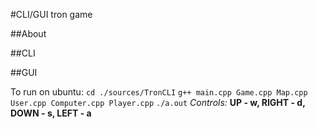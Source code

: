 #CLI/GUI tron game

##About

##CLI

##GUI

To run on ubuntu: `cd ./sources/TronCLI` `g++ main.cpp Game.cpp Map.cpp User.cpp Computer.cpp Player.cpp` `./a.out`
*Controls:* **UP - w, RIGHT - d, DOWN - s, LEFT - a**
